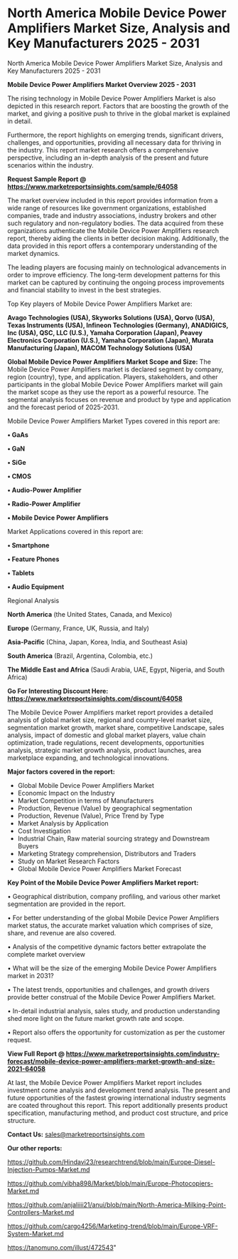 # North America Mobile Device Power Amplifiers Market Size, Analysis and Key Manufacturers 2025 - 2031
North America Mobile Device Power Amplifiers Market Size, Analysis and Key Manufacturers 2025 - 2031

<Strong> Mobile Device Power Amplifiers Market Overview 2025 - 2031</strong>

The rising technology in Mobile Device Power Amplifiers Market is also depicted in this research report. Factors that are boosting the growth of the market, and giving a positive push to thrive in the global market is explained in detail.

Furthermore, the report highlights on emerging trends, significant drivers, challenges, and opportunities, providing all necessary data for thriving in the industry. This report market research offers a comprehensive perspective, including an in-depth analysis of the present and future scenarios within the industry.

<strong>Request Sample Report @ <a href=https://www.marketreportsinsights.com/sample/64058>https://www.marketreportsinsights.com/sample/64058</a></strong>

The market overview included in this report provides information from a wide range of resources like government organizations, established companies, trade and industry associations, industry brokers and other such regulatory and non-regulatory bodies. The data acquired from these organizations authenticate the Mobile Device Power Amplifiers research report, thereby aiding the clients in better decision making. Additionally, the data provided in this report offers a contemporary understanding of the market dynamics.

The leading players are focusing mainly on technological advancements in order to improve efficiency. The long-term development patterns for this market can be captured by continuing the ongoing process improvements and financial stability to invest in the best strategies.

Top Key players of Mobile Device Power Amplifiers Market are:

<strong>Avago Technologies (USA), Skyworks Solutions (USA), Qorvo (USA), Texas Instruments (USA), Infineon Technologies (Germany), ANADIGICS, Inc (USA), QSC, LLC (U.S.), Yamaha Corporation (Japan), Peavey Electronics Corporation (U.S.), Yamaha Corporation (Japan), Murata Manufacturing (Japan), MACOM Technology Solutions (USA)</strong>

<strong><b>Global Mobile Device Power Amplifiers Market Scope and Size:</b></strong>
The Mobile Device Power Amplifiers market is declared segment by company, region (country), type, and application. Players, stakeholders, and other participants in the global Mobile Device Power Amplifiers market will gain the market scope as they use the report as a powerful resource. The segmental analysis focuses on revenue and product by type and application and the forecast period of 2025-2031.

Mobile Device Power Amplifiers Market Types covered in this report are:

<strong>• GaAs

• GaN

• SiGe

• CMOS

• Audio-Power Amplifier

• Radio-Power Amplifier

• Mobile Device Power Amplifiers</strong>

Market Applications covered in this report are:

<strong>• Smartphone

• Feature Phones

• Tablets

• Audio Equipment</strong> 

Regional Analysis

<strong>North America</strong> (the United States, Canada, and Mexico)

<strong>Europe</strong> (Germany, France, UK, Russia, and Italy)

<strong>Asia-Pacific</strong> (China, Japan, Korea, India, and Southeast Asia)

<strong>South America</strong> (Brazil, Argentina, Colombia, etc.)

<strong>The Middle East and Africa</strong> (Saudi Arabia, UAE, Egypt, Nigeria, and South Africa)

<strong>Go For Interesting Discount Here: <a href=https://www.marketreportsinsights.com/discount/64058>https://www.marketreportsinsights.com/discount/64058</a></strong>

The Mobile Device Power Amplifiers market report provides a detailed analysis of global market size, regional and country-level market size, segmentation market growth, market share, competitive Landscape, sales analysis, impact of domestic and global market players, value chain optimization, trade regulations, recent developments, opportunities analysis, strategic market growth analysis, product launches, area marketplace expanding, and technological innovations.

<strong><b>Major factors covered in the report:</b></strong>
<ul>
  <li>Global Mobile Device Power Amplifiers Market </li>
  <li>Economic Impact on the Industry</li>
  <li>Market Competition in terms of Manufacturers</li>
  <li>Production, Revenue (Value) by geographical segmentation</li>
  <li>Production, Revenue (Value), Price Trend by Type</li>
  <li>Market Analysis by Application</li>
  <li>Cost Investigation</li>
  <li>Industrial Chain, Raw material sourcing strategy and Downstream Buyers</li>
  <li>Marketing Strategy comprehension, Distributors and Traders</li>
  <li>Study on Market Research Factors</li>
  <li>Global Mobile Device Power Amplifiers Market Forecast</li>
</ul>

<strong><b>Key Point of the Mobile Device Power Amplifiers Market report:</b></strong>

• Geographical distribution, company profiling, and various other market segmentation are provided in the report.

• For better understanding of the global Mobile Device Power Amplifiers market status, the accurate market valuation which comprises of size, share, and revenue are also covered.

• Analysis of the competitive dynamic factors better extrapolate the complete market overview

• What will be the size of the emerging Mobile Device Power Amplifiers market in 2031?

• The latest trends, opportunities and challenges, and growth drivers provide better construal of the Mobile Device Power Amplifiers Market.

• In-detail industrial analysis, sales study, and production understanding shed more light on the future market growth rate and scope.

• Report also offers the opportunity for customization as per the customer request.

<strong><b>View Full Report @ <a href=https://www.marketreportsinsights.com/industry-forecast/mobile-device-power-amplifiers-market-growth-and-size-2021-64058>https://www.marketreportsinsights.com/industry-forecast/mobile-device-power-amplifiers-market-growth-and-size-2021-64058</a></b></strong>


At last, the Mobile Device Power Amplifiers Market report includes investment come analysis and development trend analysis. The present and future opportunities of the fastest growing international industry segments are coated throughout this report. This report additionally presents product specification, manufacturing method, and product cost structure, and price structure.

<strong>Contact Us:</strong>
sales@marketreportsinsights.com

<strong>Our other reports:</strong>

<a href=https://github.com/Hindavi23/researchtrend/blob/main/Europe-Diesel-Injection-Pumps-Market.md>https://github.com/Hindavi23/researchtrend/blob/main/Europe-Diesel-Injection-Pumps-Market.md</a>

<a href=https://github.com/vibha898/Market/blob/main/Europe-Photocopiers-Market.md>https://github.com/vibha898/Market/blob/main/Europe-Photocopiers-Market.md</a>

<a href=https://github.com/anjaliiii21/anui/blob/main/North-America-Milking-Point-Controllers-Market.md>https://github.com/anjaliiii21/anui/blob/main/North-America-Milking-Point-Controllers-Market.md</a>

<a href=https://github.com/cargo4256/Marketing-trend/blob/main/Europe-VRF-System-Market.md>https://github.com/cargo4256/Marketing-trend/blob/main/Europe-VRF-System-Market.md</a>

<a href=https://tanomuno.com/illust/472543>https://tanomuno.com/illust/472543</a>"
